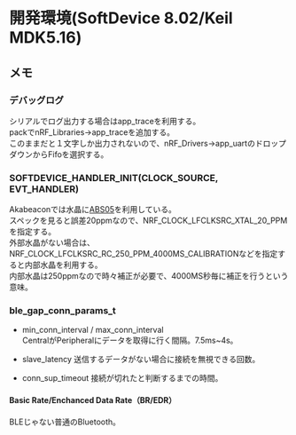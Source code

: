# 開発環境(SoftDevice 8.02/Keil MDK5.16)



## メモ

### デバッグログ

シリアルでログ出力する場合はapp_traceを利用する。  
packでnRF_Libraries->app_traceを追加する。  
このままだと１文字しか出力されないので、nRF_Drivers->app_uartのドロップダウンからFifoを選択する。

### SOFTDEVICE_HANDLER_INIT(CLOCK_SOURCE, EVT_HANDLER)

Akabeaconでは水晶に[ABS05](http://www.mouser.jp/ProductDetail/ABRACON/ABS05-32768KHZ-9-T/?qs=Pyu0ZBy%2FIJbsNYnIET1z3A%3D%3D)を利用している。  
スペックを見ると誤差20ppmなので、NRF_CLOCK_LFCLKSRC_XTAL_20_PPMを指定する。  
外部水晶がない場合は、NRF_CLOCK_LFCLKSRC_RC_250_PPM_4000MS_CALIBRATIONなどを指定すると内部水晶を利用する。  
内部水晶は250ppmなので時々補正が必要で、4000MS秒毎に補正を行うという意味。  

### ble_gap_conn_params_t

* min_conn_interval / max_conn_interval  
 CentralがPeripheralにデータを取得に行く間隔。7.5ms~4s。

* slave_latency
 送信するデータがない場合に接続を無視できる回数。

* conn_sup_timeout
 接続が切れたと判断するまでの時間。


#### Basic Rate/Enchanced Data Rate（BR/EDR）

BLEじゃない普通のBluetooth。
